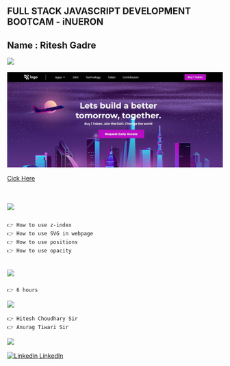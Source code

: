 ## FULL STACK JAVASCRIPT DEVELOPMENT BOOTCAM - iNUERON

## Name : Ritesh Gadre

![](https://img.shields.io/badge/Project%205-Deployed-green)

![](./images/Project5.jpg)

[Cick Here](https://ritesh-project-5-crypto-landing-page.netlify.app/)

# ![](https://img.shields.io/badge/-Learnings-orange)

```
👉 How to use z-index
👉 How to use SVG in webpage
👉 How to use positions
👉 How to use opacity
```

## ![](https://img.shields.io/badge/-Time%20Taken-orange)
```
👉 6 hours
```

![](https://img.shields.io/badge/-Speacial%20Thanks-orange)
```
👉 Hitesh Choudhary Sir
👉 Anurag Tiwari Sir
```

![](https://img.shields.io/badge/-Connect%20with%20me-blue)

[![Linkedin](https://i.stack.imgur.com/gVE0j.png) LinkedIn](https://www.linkedin.com/in/ritesh-gadre-80a0a9188/)
